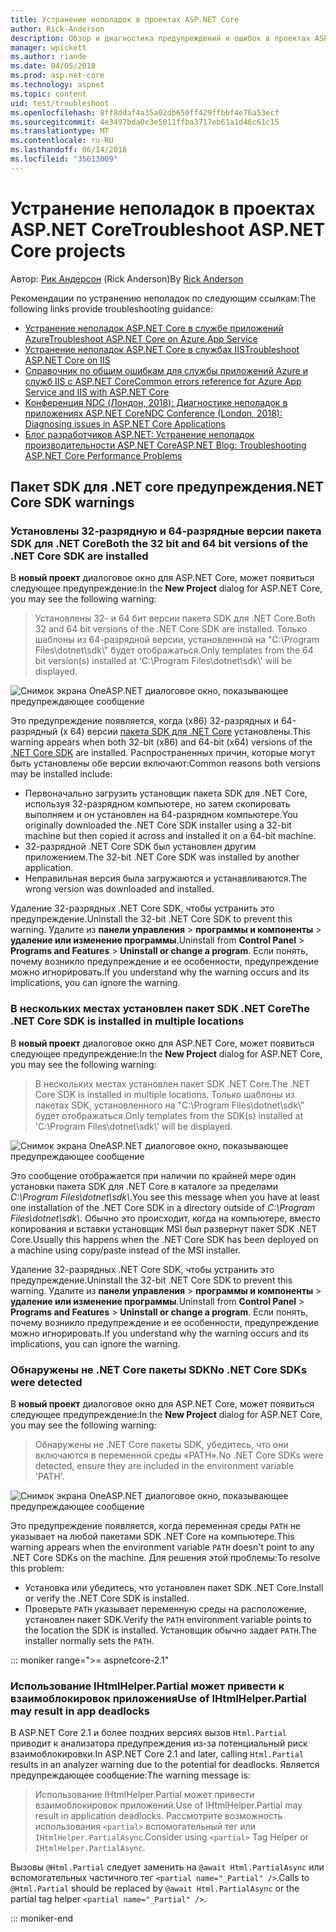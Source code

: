 ```yaml
---
title: Устранение неполадок в проектах ASP.NET Core
author: Rick-Anderson
description: Обзор и диагностика предупреждений и ошибок в проектах ASP.NET Core.
manager: wpickett
ms.author: riande
ms.date: 04/05/2018
ms.prod: asp.net-core
ms.technology: aspnet
ms.topic: content
uid: test/troubleshoot
ms.openlocfilehash: 8ff8ddaf4a35a02db650ff429ffbbf4e76a53ecf
ms.sourcegitcommit: 4e3497bda0c3e5011ffba3717eb61a1d46c61c15
ms.translationtype: MT
ms.contentlocale: ru-RU
ms.lasthandoff: 06/14/2018
ms.locfileid: "35613009"
---
```

# <a name="troubleshoot-aspnet-core-projects"></a><span data-ttu-id="322b3-103">Устранение неполадок в проектах ASP.NET Core</span><span class="sxs-lookup"><span data-stu-id="322b3-103">Troubleshoot ASP.NET Core projects</span></span>

<span data-ttu-id="322b3-104">Автор: [Рик Андерсон](https://twitter.com/RickAndMSFT) (Rick Anderson)</span><span class="sxs-lookup"><span data-stu-id="322b3-104">By [Rick Anderson](https://twitter.com/RickAndMSFT)</span></span>

<span data-ttu-id="322b3-105">Рекомендации по устранению неполадок по следующим ссылкам:</span><span class="sxs-lookup"><span data-stu-id="322b3-105">The following links provide troubleshooting guidance:</span></span>

* [<span data-ttu-id="322b3-106">Устранение неполадок ASP.NET Core в службе приложений Azure</span><span class="sxs-lookup"><span data-stu-id="322b3-106">Troubleshoot ASP.NET Core on Azure App Service</span></span>](xref:host-and-deploy/azure-apps/troubleshoot)
* [<span data-ttu-id="322b3-107">Устранение неполадок ASP.NET Core в службах IIS</span><span class="sxs-lookup"><span data-stu-id="322b3-107">Troubleshoot ASP.NET Core on IIS</span></span>](xref:host-and-deploy/iis/troubleshoot)
* [<span data-ttu-id="322b3-108">Справочник по общим ошибкам для службы приложений Azure и служб IIS с ASP.NET Core</span><span class="sxs-lookup"><span data-stu-id="322b3-108">Common errors reference for Azure App Service and IIS with ASP.NET Core</span></span>](xref:host-and-deploy/azure-iis-errors-reference)
* [<span data-ttu-id="322b3-109">Конференция NDC (Лондон, 2018): Диагностике неполадок в приложениях ASP.NET Core</span><span class="sxs-lookup"><span data-stu-id="322b3-109">NDC Conference (London, 2018): Diagnosing issues in ASP.NET Core Applications</span></span>](https://www.youtube.com/watch?v=RYI0DHoIVaA)
* [<span data-ttu-id="322b3-110">Блог разработчиков ASP.NET: Устранение неполадок производительности ASP.NET Core</span><span class="sxs-lookup"><span data-stu-id="322b3-110">ASP.NET Blog: Troubleshooting ASP.NET Core Performance Problems</span></span>](https://blogs.msdn.microsoft.com/webdev/2018/05/23/asp-net-core-performance-improvements/)

## <a name="net-core-sdk-warnings"></a><span data-ttu-id="322b3-111">Пакет SDK для .NET core предупреждения</span><span class="sxs-lookup"><span data-stu-id="322b3-111">.NET Core SDK warnings</span></span>

### <a name="both-the-32-bit-and-64-bit-versions-of-the-net-core-sdk-are-installed"></a><span data-ttu-id="322b3-112">Установлены 32-разрядную и 64-разрядные версии пакета SDK для .NET Core</span><span class="sxs-lookup"><span data-stu-id="322b3-112">Both the 32 bit and 64 bit versions of the .NET Core SDK are installed</span></span>

<span data-ttu-id="322b3-113">В **новый проект** диалоговое окно для ASP.NET Core, может появиться следующее предупреждение:</span><span class="sxs-lookup"><span data-stu-id="322b3-113">In the **New Project** dialog for ASP.NET Core, you may see the following warning:</span></span>

> <span data-ttu-id="322b3-114">Установлены 32- и 64 бит версии пакета SDK для .NET Core.</span><span class="sxs-lookup"><span data-stu-id="322b3-114">Both 32 and 64 bit versions of the .NET Core SDK are installed.</span></span> <span data-ttu-id="322b3-115">Только шаблоны из 64-разрядной версии, установленной на "C:\\Program Files\\dotnet\\sdk\\" будет отображаться.</span><span class="sxs-lookup"><span data-stu-id="322b3-115">Only templates from the 64 bit version(s) installed at 'C:\\Program Files\\dotnet\\sdk\\' will be displayed.</span></span>

![Снимок экрана OneASP.NET диалоговое окно, показывающее предупреждающее сообщение](troubleshoot/_static/both32and64bit.png)

<span data-ttu-id="322b3-117">Это предупреждение появляется, когда (x86) 32-разрядных и 64-разрядный (x 64) версии [пакета SDK для .NET Core](https://www.microsoft.com/net/download/all) установлены.</span><span class="sxs-lookup"><span data-stu-id="322b3-117">This warning appears when both 32-bit (x86) and 64-bit (x64) versions of the [.NET Core SDK](https://www.microsoft.com/net/download/all) are installed.</span></span> <span data-ttu-id="322b3-118">Распространенных причин, которые могут быть установлены обе версии включают:</span><span class="sxs-lookup"><span data-stu-id="322b3-118">Common reasons both versions may be installed include:</span></span>

* <span data-ttu-id="322b3-119">Первоначально загрузить установщик пакета SDK для .NET Core, используя 32-разрядном компьютере, но затем скопировать выполняем и он установлен на 64-разрядном компьютере.</span><span class="sxs-lookup"><span data-stu-id="322b3-119">You originally downloaded the .NET Core SDK installer using a 32-bit machine but then copied it across and installed it on a 64-bit machine.</span></span>
* <span data-ttu-id="322b3-120">32-разрядной .NET Core SDK был установлен другим приложением.</span><span class="sxs-lookup"><span data-stu-id="322b3-120">The 32-bit .NET Core SDK was installed by another application.</span></span>
* <span data-ttu-id="322b3-121">Неправильная версия была загружаются и устанавливаются.</span><span class="sxs-lookup"><span data-stu-id="322b3-121">The wrong version was downloaded and installed.</span></span>

<span data-ttu-id="322b3-122">Удаление 32-разрядных .NET Core SDK, чтобы устранить это предупреждение.</span><span class="sxs-lookup"><span data-stu-id="322b3-122">Uninstall the 32-bit .NET Core SDK to prevent this warning.</span></span> <span data-ttu-id="322b3-123">Удалите из **панели управления** > **программы и компоненты** > **удаление или изменение программы**.</span><span class="sxs-lookup"><span data-stu-id="322b3-123">Uninstall from **Control Panel** > **Programs and Features** > **Uninstall or change a program**.</span></span> <span data-ttu-id="322b3-124">Если понять, почему возникло предупреждение и ее особенности, предупреждение можно игнорировать.</span><span class="sxs-lookup"><span data-stu-id="322b3-124">If you understand why the warning occurs and its implications, you can ignore the warning.</span></span>

### <a name="the-net-core-sdk-is-installed-in-multiple-locations"></a><span data-ttu-id="322b3-125">В нескольких местах установлен пакет SDK .NET Core</span><span class="sxs-lookup"><span data-stu-id="322b3-125">The .NET Core SDK is installed in multiple locations</span></span>

<span data-ttu-id="322b3-126">В **новый проект** диалоговое окно для ASP.NET Core, может появиться следующее предупреждение:</span><span class="sxs-lookup"><span data-stu-id="322b3-126">In the **New Project** dialog for ASP.NET Core, you may see the following warning:</span></span>

> <span data-ttu-id="322b3-127">В нескольких местах установлен пакет SDK .NET Core.</span><span class="sxs-lookup"><span data-stu-id="322b3-127">The .NET Core SDK is installed in multiple locations.</span></span> <span data-ttu-id="322b3-128">Только шаблоны из пакетах SDK, установленного на "C:\\Program Files\\dotnet\\sdk\\" будет отображаться.</span><span class="sxs-lookup"><span data-stu-id="322b3-128">Only templates from the SDK(s) installed at 'C:\\Program Files\\dotnet\\sdk\\' will be displayed.</span></span>

![Снимок экрана OneASP.NET диалоговое окно, показывающее предупреждающее сообщение](troubleshoot/_static/multiplelocations.png)

<span data-ttu-id="322b3-130">Это сообщение отображается при наличии по крайней мере один установки пакета SDK для .NET Core в каталоге за пределами *C:\\Program Files\\dotnet\\sdk\\*.</span><span class="sxs-lookup"><span data-stu-id="322b3-130">You see this message when you have at least one installation of the .NET Core SDK in a directory outside of *C:\\Program Files\\dotnet\\sdk\\*.</span></span> <span data-ttu-id="322b3-131">Обычно это происходит, когда на компьютере, вместо копирования и вставки установщик MSI был развернут пакет SDK .NET Core.</span><span class="sxs-lookup"><span data-stu-id="322b3-131">Usually this happens when the .NET Core SDK has been deployed on a machine using copy/paste instead of the MSI installer.</span></span>

<span data-ttu-id="322b3-132">Удаление 32-разрядных .NET Core SDK, чтобы устранить это предупреждение.</span><span class="sxs-lookup"><span data-stu-id="322b3-132">Uninstall the 32-bit .NET Core SDK to prevent this warning.</span></span> <span data-ttu-id="322b3-133">Удалите из **панели управления** > **программы и компоненты** > **удаление или изменение программы**.</span><span class="sxs-lookup"><span data-stu-id="322b3-133">Uninstall from **Control Panel** > **Programs and Features** > **Uninstall or change a program**.</span></span> <span data-ttu-id="322b3-134">Если понять, почему возникло предупреждение и ее особенности, предупреждение можно игнорировать.</span><span class="sxs-lookup"><span data-stu-id="322b3-134">If you understand why the warning occurs and its implications, you can ignore the warning.</span></span>

### <a name="no-net-core-sdks-were-detected"></a><span data-ttu-id="322b3-135">Обнаружены не .NET Core пакеты SDK</span><span class="sxs-lookup"><span data-stu-id="322b3-135">No .NET Core SDKs were detected</span></span>

<span data-ttu-id="322b3-136">В **новый проект** диалоговое окно для ASP.NET Core, может появиться следующее предупреждение:</span><span class="sxs-lookup"><span data-stu-id="322b3-136">In the **New Project** dialog for ASP.NET Core, you may see the following warning:</span></span>

> <span data-ttu-id="322b3-137">Обнаружены не .NET Core пакеты SDK, убедитесь, что они включаются в переменной среды «PATH».</span><span class="sxs-lookup"><span data-stu-id="322b3-137">No .NET Core SDKs were detected, ensure they are included in the environment variable 'PATH'.</span></span>

![Снимок экрана OneASP.NET диалоговое окно, показывающее предупреждающее сообщение](troubleshoot/_static/NoNetCore.png)

<span data-ttu-id="322b3-139">Это предупреждение появляется, когда переменная среды `PATH` не указывает на любой пакетами SDK .NET Core на компьютере.</span><span class="sxs-lookup"><span data-stu-id="322b3-139">This warning appears when the environment variable `PATH` doesn't point to any .NET Core SDKs on the machine.</span></span> <span data-ttu-id="322b3-140">Для решения этой проблемы:</span><span class="sxs-lookup"><span data-stu-id="322b3-140">To resolve this problem:</span></span>

* <span data-ttu-id="322b3-141">Установка или убедитесь, что установлен пакет SDK .NET Core.</span><span class="sxs-lookup"><span data-stu-id="322b3-141">Install or verify the .NET Core SDK is installed.</span></span>
* <span data-ttu-id="322b3-142">Проверьте `PATH` указывает переменную среды на расположение, установлен пакет SDK.</span><span class="sxs-lookup"><span data-stu-id="322b3-142">Verify the `PATH` environment variable points to the location the SDK is installed.</span></span> <span data-ttu-id="322b3-143">Установщик обычно задает `PATH`.</span><span class="sxs-lookup"><span data-stu-id="322b3-143">The installer normally sets the `PATH`.</span></span>

::: moniker range=">= aspnetcore-2.1"

### <a name="use-of-ihtmlhelperpartial-may-result-in-app-deadlocks"></a><span data-ttu-id="322b3-144">Использование IHtmlHelper.Partial может привести к взаимоблокировок приложения</span><span class="sxs-lookup"><span data-stu-id="322b3-144">Use of IHtmlHelper.Partial may result in app deadlocks</span></span>

<span data-ttu-id="322b3-145">В ASP.NET Core 2.1 и более поздних версиях вызов `Html.Partial` приводит к анализатора предупреждения из-за потенциальный риск взаимоблокировки.</span><span class="sxs-lookup"><span data-stu-id="322b3-145">In ASP.NET Core 2.1 and later, calling `Html.Partial` results in an analyzer warning due to the potential for deadlocks.</span></span> <span data-ttu-id="322b3-146">Является предупреждающее сообщение:</span><span class="sxs-lookup"><span data-stu-id="322b3-146">The warning message is:</span></span>

> <span data-ttu-id="322b3-147">Использование IHtmlHelper.Partial может привести взаимоблокировок приложений.</span><span class="sxs-lookup"><span data-stu-id="322b3-147">Use of IHtmlHelper.Partial may result in application deadlocks.</span></span> <span data-ttu-id="322b3-148">Рассмотрите возможность использования `<partial>` вспомогательный тег или `IHtmlHelper.PartialAsync`.</span><span class="sxs-lookup"><span data-stu-id="322b3-148">Consider using `<partial>` Tag Helper or `IHtmlHelper.PartialAsync`.</span></span>

<span data-ttu-id="322b3-149">Вызовы `@Html.Partial` следует заменить на `@await Html.PartialAsync` или вспомогательных частичного тег `<partial name="_Partial" />`.</span><span class="sxs-lookup"><span data-stu-id="322b3-149">Calls to `@Html.Partial` should be replaced by `@await Html.PartialAsync` or the partial tag helper `<partial name="_Partial" />`.</span></span>

::: moniker-end
